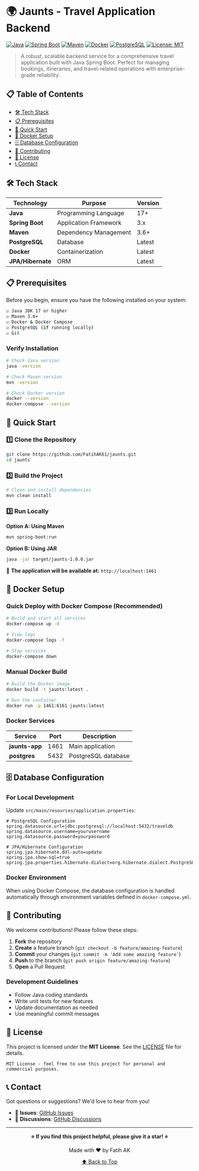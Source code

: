 # 🌍 Jaunts - Travel Application Backend

[![Java](https://img.shields.io/badge/Java-17+-orange?style=flat-square&logo=java)](https://openjdk.java.net/)
[![Spring Boot](https://img.shields.io/badge/Spring%20Boot-3.x-brightgreen?style=flat-square&logo=spring-boot)](https://spring.io/projects/spring-boot)
[![Maven](https://img.shields.io/badge/Maven-3.6+-blue?style=flat-square&logo=apache-maven)](https://maven.apache.org/)
[![Docker](https://img.shields.io/badge/Docker-Supported-2496ED?style=flat-square&logo=docker)](https://www.docker.com/)
[![PostgreSQL](https://img.shields.io/badge/PostgreSQL-Database-336791?style=flat-square&logo=postgresql)](https://www.postgresql.org/)
[![License: MIT](https://img.shields.io/badge/License-MIT-yellow?style=flat-square)](https://opensource.org/licenses/MIT)

> A robust, scalable backend service for a comprehensive travel application built with Java Spring Boot. Perfect for
> managing bookings, itineraries, and travel-related operations with enterprise-grade reliability.

## 📋 Table of Contents

- [🛠️ Tech Stack](#️-tech-stack)
- [📋 Prerequisites](#-prerequisites)
- [🚀 Quick Start](#-quick-start)
- [🐳 Docker Setup](#-docker-setup)
- [🗄️ Database Configuration](#️-database-configuration)
- [🤝 Contributing](#-contributing)
- [📄 License](#-license)
- [📞 Contact](#-contact)

## 🛠️ Tech Stack

| Technology        | Purpose               | Version |
|-------------------|-----------------------|---------|
| **Java**          | Programming Language  | 17+     |
| **Spring Boot**   | Application Framework | 3.x     |
| **Maven**         | Dependency Management | 3.6+    |
| **PostgreSQL**    | Database              | Latest  |
| **Docker**        | Containerization      | Latest  |
| **JPA/Hibernate** | ORM                   | Latest  |

## 📋 Prerequisites

Before you begin, ensure you have the following installed on your system:

```bash
☑️ Java JDK 17 or higher
☑️ Maven 3.6+
☑️ Docker & Docker Compose
☑️ PostgreSQL (if running locally)
☑️ Git
```

### Verify Installation

```bash
# Check Java version
java -version

# Check Maven version
mvn -version

# Check Docker version
docker --version
docker-compose --version
```

## 🚀 Quick Start

### 1️⃣ Clone the Repository

```bash
git clone https://github.com/FatihAK61/jaunts.git
cd jaunts
```

### 2️⃣ Build the Project

```bash
# Clean and install dependencies
mvn clean install
```

### 3️⃣ Run Locally

**Option A: Using Maven**

```bash
mvn spring-boot:run
```

**Option B: Using JAR**

```bash
java -jar target/jaunts-1.0.0.jar
```

🎉 **The application will be available at:** `http://localhost:1461`

## 🐳 Docker Setup

### Quick Deploy with Docker Compose (Recommended)

```bash
# Build and start all services
docker-compose up -d

# View logs
docker-compose logs -f

# Stop services
docker-compose down
```

### Manual Docker Build

```bash
# Build the Docker image
docker build -t jaunts:latest .

# Run the container
docker run -p 1461:6161 jaunts:latest
```

### Docker Services

| Service        | Port | Description         |
|----------------|------|---------------------|
| **jaunts-app** | 1461 | Main application    |
| **postgres**   | 5432 | PostgreSQL database |

## 🗄️ Database Configuration

### For Local Development

Update `src/main/resources/application.properties`:

```properties
# PostgreSQL Configuration
spring.datasource.url=jdbc:postgresql://localhost:5432/traveldb
spring.datasource.username=yourusername
spring.datasource.password=yourpassword

# JPA/Hibernate Configuration
spring.jpa.hibernate.ddl-auto=update
spring.jpa.show-sql=true
spring.jpa.properties.hibernate.dialect=org.hibernate.dialect.PostgreSQLDialect
```

### Docker Environment

When using Docker Compose, the database configuration is handled automatically through environment variables defined in
`docker-compose.yml`.

## 🤝 Contributing

We welcome contributions! Please follow these steps:

1. **Fork** the repository
2. **Create** a feature branch (`git checkout -b feature/amazing-feature`)
3. **Commit** your changes (`git commit -m 'Add some amazing feature'`)
4. **Push** to the branch (`git push origin feature/amazing-feature`)
5. **Open** a Pull Request

### Development Guidelines

- Follow Java coding standards
- Write unit tests for new features
- Update documentation as needed
- Use meaningful commit messages

## 📄 License

This project is licensed under the **MIT License**. See the [LICENSE](LICENSE) file for details.

```
MIT License - feel free to use this project for personal and commercial purposes.
```

## 📞 Contact

Got questions or suggestions? We'd love to hear from you!

- 🐛 **Issues**: [GitHub Issues](https://github.com/FatihAK61/jaunts/issues)
- 💬 **Discussions**: [GitHub Discussions](https://github.com/FatihAK61/jaunts/discussions)

---

<div align="center">

**⭐ If you find this project helpful, please give it a star! ⭐**

Made with ❤️ by Fatih AK

[⬆ Back to Top](#-jaunts---travel-application-backend)

</div>